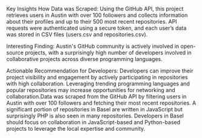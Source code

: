 Key Insights How Data was Scraped: Using the GitHub API, this project retrieves users in Austin with over 100 followers and collects information about their profiles and up to their 500 most recent repositories. API requests were authenticated using a secure token, and each user’s data was stored in CSV files (users.csv and repositories.csv).

Interesting Finding: Austin's GitHub community is actively involved in open-source projects, with a surprisingly high number of developers involved in collaborative projects across diverse programming languages.

Actionable Recommendation for Developers: Developers can improve their project visibility and engagement by actively participating in repositories with high collaboration. Leveraging trending programming languages and popular repositories may increase opportunities for networking and collaboration.Data was scraped from the GitHub API by filtering users in Austin with over 100 followers and fetching their most recent repositories.
A significant portion of repositories in Basel are written in JavaScript but surprisingly PHP is also seen in many repositories.
Developers in Basel should focus on collaboration in JavaScript-based and Python-based projects to leverage the local expertise and community.
